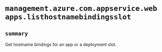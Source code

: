 # `management.azure.com.appservice.webapps.listhostnamebindingsslot`

## `summary`
Get hostname bindings for an app or a deployment slot.


